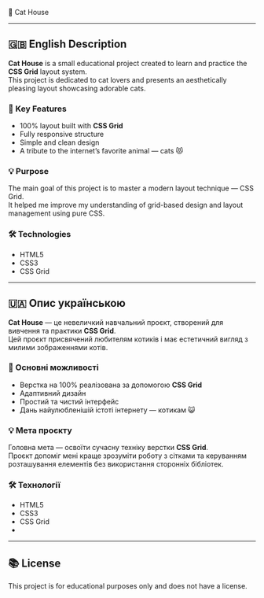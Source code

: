  🐾 Cat House

---

## 🇬🇧 English Description

**Cat House** is a small educational project created to learn and practice the **CSS Grid** layout system.  
This project is dedicated to cat lovers and presents an aesthetically pleasing layout showcasing adorable cats.

### 🚀 Key Features
- 100% layout built with **CSS Grid**
- Fully responsive structure
- Simple and clean design
- A tribute to the internet’s favorite animal — cats 😻

### 💡 Purpose
The main goal of this project is to master a modern layout technique — CSS Grid.  
It helped me improve my understanding of grid-based design and layout management using pure CSS.

### 🛠 Technologies
- HTML5
- CSS3
- CSS Grid

---

## 🇺🇦 Опис українською

**Cat House** — це невеличкий навчальний проєкт, створений для вивчення та практики **CSS Grid**.  
Цей проєкт присвячений любителям котиків і має естетичний вигляд з милими зображеннями котів.

### 🚀 Основні можливості
- Верстка на 100% реалізована за допомогою **CSS Grid**
- Адаптивний дизайн
- Простий та чистий інтерфейс
- Дань найулюбленішій істоті інтернету — котикам 😺

### 💡 Мета проєкту
Головна мета — освоїти сучасну техніку верстки **CSS Grid**.  
Проєкт допоміг мені краще зрозуміти роботу з сітками та керуванням розташування елементів без використання сторонніх бібліотек.

### 🛠 Технології
- HTML5
- CSS3
- CSS Grid
- 
---

## 📚 License

This project is for educational purposes only and does not have a license.

